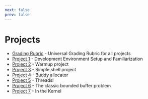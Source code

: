 ```yaml
---
next: false
prev: false
---
```

# Projects

- [Grading Rubric](grading-rubric.md) - Universal Grading Rubric for all projects
- [Project 1](p1.md) - Development Environment Setup and Familiarization
- [Project 2](p2.md) - Warmup project
- [Project 3](p3.md) - Simple shell project
- [Project 4](p4.md) - Buddy allocator
- [Project 5](p5.md) - Threads!
- [Project 6](p6.md) - The classic bounded buffer problem
- [Project 7](p7.md) - In the Kernel
